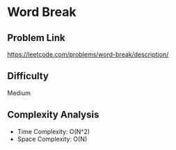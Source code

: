 # Word Break

## Problem Link

https://leetcode.com/problems/word-break/description/

## Difficulty

Medium

## Complexity Analysis

* Time Complexity: O(N^2)
* Space Complexity: O(N)
